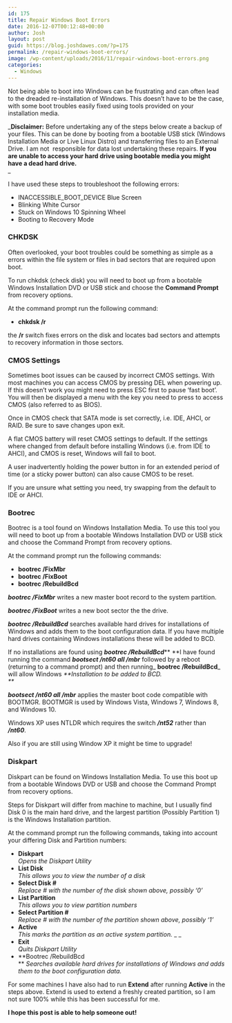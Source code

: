 ```yaml
---
id: 175
title: Repair Windows Boot Errors
date: 2016-12-07T00:12:48+00:00
author: Josh
layout: post
guid: https://blog.joshdawes.com/?p=175
permalink: /repair-windows-boot-errors/
image: /wp-content/uploads/2016/11/repair-windows-boot-errors.png
categories:
  - Windows
---
```

Not being able to boot into Windows can be frustrating and can often lead to the dreaded re-installation of Windows. This doesn&#8217;t have to be the case, with some boot troubles easily fixed using tools provided on your installation media.

_**Disclaimer:** Before undertaking any of the steps below create a backup of your files. This can be done by booting from a bootable USB stick (Windows Installation Media or Live Linux Distro) and transferring files to an External Drive. I am not  responsible for data lost undertaking these repairs. **If you are unable to access your hard drive using bootable media you might have a dead hard drive.**  
_ 

I have used these steps to troubleshoot the following errors:

  * INACCESSIBLE\_BOOT\_DEVICE Blue Screen
  * Blinking White Cursor
  * Stuck on Windows 10 Spinning Wheel
  * Booting to Recovery Mode

### CHKDSK

Often overlooked, your boot troubles could be something as simple as a errors within the file system or files in bad sectors that are required upon boot.

To run chkdsk (check disk) you will need to boot up from a bootable Windows Installation DVD or USB stick and choose the **Command Prompt** from recovery options.

At the command prompt run the following command:

  * **chkdsk /r**

the **/r** switch fixes errors on the disk and locates bad sectors and attempts to recovery information in those sectors.

### CMOS Settings

Sometimes boot issues can be caused by incorrect CMOS settings. With most machines you can access CMOS by pressing DEL when powering up. If this doesn&#8217;t work you might need to press ESC first to pause &#8216;fast boot&#8217;. You will then be displayed a menu with the key you need to press to access CMOS (also referred to as BIOS).

Once in CMOS check that SATA mode is set correctly, i.e. IDE, AHCI, or RAID. Be sure to save changes upon exit.

A flat CMOS battery will reset CMOS settings to default. If the settings where changed from default before installing Windows (i.e. from IDE to AHCI), and CMOS is reset, Windows will fail to boot.

A user inadvertently holding the power button in for an extended period of time (or a sticky power button) can also cause CMOS to be reset.

If you are unsure what setting you need, try swapping from the default to IDE or AHCI.

### Bootrec

Bootrec is a tool found on Windows Installation Media. To use this tool you will need to boot up from a bootable Windows Installation DVD or USB stick and choose the Command Prompt from recovery options.

At the command prompt run the following commands:

  * **bootrec /FixMbr**
  * **bootrec /FixBoot**
  * **bootrec /RebuildBcd**

**_bootrec /FixMbr_** writes a new master boot record to the system partition.

**_bootrec /FixBoot_** writes a new boot sector the the drive.

**_bootrec /RebuildBcd_** searches available hard drives for installations of Windows and adds them to the boot configuration data. If you have multiple hard drives containing Windows installations these will be added to BCD.

If no installations are found using _**bootrec /RebuildBcd**_** **I have found running the command _**bootsect /nt60 all /mbr**_ followed by a reboot (returning to a command prompt) and then running_ **bootrec /RebuildBcd**_ will allow Windows _**Installation to be added to BCD.  
**_ 

_**bootsect /nt60 all /mbr**_ applies the master boot code compatible with BOOTMGR. BOOTMGR is used by Windows Vista, Windows 7, Windows 8, and Windows 10.

Windows XP uses NTLDR which requires the switch _**/nt52**_ rather than _**/nt60**_.

Also if you are still using Window XP it might be time to upgrade!

### Diskpart

Diskpart can be found on Windows Installation Media. To use this boot up from a bootable Windows DVD or USB and choose the Command Prompt from recovery options.

Steps for Diskpart will differ from machine to machine, but I usually find Disk 0 is the main hard drive, and the largest partition (Possibly Partition 1) is the Windows Installation partition.

At the command prompt run the following commands, taking into account your differing Disk and Partition numbers:

  * **Diskpart**  
    _Opens the Diskpart Utility_
  * **List Disk**  
    _This allows you to view the number of a disk_
  * **Select Disk #**  
    _Replace # with the number of the disk shown above, possibly &#8216;0&#8217;_
  * **List Partition**  
    _This allows you to view partition numbers_
  * **Select Partition #**  
    _Replace # with the number of the partition shown above, possibly &#8216;1&#8217;_
  * **Active**  
    _This marks the partition as an active system partition._ _ _
  * **Exit**  
    _Quits Diskpart Utility_
  * **Bootrec /RebuildBcd  
** _Searches available hard drives for installations of Windows and adds them to the boot configuration data._

For some machines I have also had to run **Extend** after running **Active** in the steps above. Extend is used to extend a freshly created partition, so I am not sure 100% while this has been successful for me.

**I hope this post is able to help someone out!**